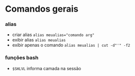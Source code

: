 # Comandos gerais

### alias
- criar alias `alias meualias="comando arg"`
- exibir alias `alias meualias`
- exibir apenas o comando `alias meualias | cut -d"'" -f2`

### funções bash
- `$SHLVL` informa camada na sessão 